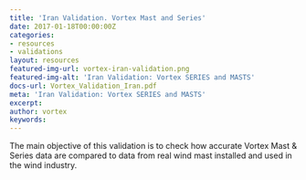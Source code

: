 ```yaml
---
title: 'Iran Validation. Vortex Mast and Series'
date: 2017-01-18T00:00:00Z
categories:
- resources
- validations
layout: resources
featured-img-url: vortex-iran-validation.png
featured-img-alt: 'Iran Validation: Vortex SERIES and MASTS'
docs-url: Vortex_Validation_Iran.pdf
meta: 'Iran Validation: Vortex SERIES and MASTS'
excerpt: 
author: vortex
keywords: 
---
```


The main objective of this validation is to check how accurate Vortex Mast & Series data are compared to data from real wind mast installed and used in the wind industry.

